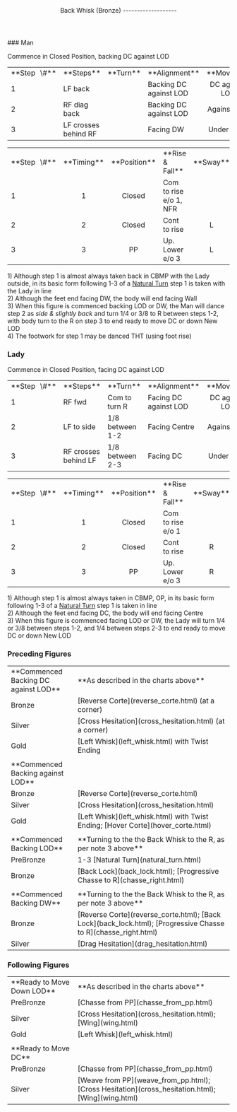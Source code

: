 <header>Back Whisk (Bronze)
-------------------

 </header>### Man

Commence in Closed Position, backing DC against LOD

 <table class="style1"> <tbody><tr> <td style="width:10%">**Step<span style="color:white">\_</span>\#**</td> <td style="width:38%">**Steps**</td> <td style="width:20%">**Turn**</td> <td style="width:16%">**Alignment**</td> <td style="width:16%;text-align:center">**Moving**</td> </tr> <tr> <td>1</td> <td>LF back</td> <td> </td> <td>Backing DC against LOD</td> <td style="text-align:center">DC against LOD</td> </tr> <tr> <td>2</td> <td>RF diag back</td> <td> </td> <td>Backing DC against LOD</td> <td style="text-align:center">Against LOD</td> </tr> <tr> <td>3</td> <td>LF crosses behind RF</td> <td> </td> <td>Facing DW</td> <td style="text-align:center">Under Body</td> </tr> </tbody></table>

 <table class="style1"> <tbody><tr> <td style="width:10%">**Step<span style="color:white">\_</span>\#**</td> <td style="width:10%;text-align:center">**Timing**</td> <td style="width:20%;text-align:center">**Position**</td> <td style="width:40%">**Rise &amp; Fall**</td> <td style="width:10%;text-align:center">**Sway**</td> <td style="width:10%;text-align:right">**Footwork**</td> </tr> <tr> <td>1</td> <td style="text-align:center">1</td> <td style="text-align:center">Closed</td> <td>Com to rise e/o 1, NFR</td> <td style="text-align:center"></td> <td style="text-align:right">TH</td> </tr> <tr> <td>2 </td> <td style="text-align:center">2</td> <td style="text-align:center">Closed</td> <td>Cont to rise</td> <td style="text-align:center">L</td> <td style="text-align:right">T</td> </tr> <tr> <td>3</td> <td style="text-align:center">3</td> <td style="text-align:center">PP</td> <td>Up. Lower e/o 3</td> <td style="text-align:center">L</td> <td style="text-align:right">TH</td> </tr> </tbody></table>

1\) Although step 1 is almost always taken back in CBMP with the Lady outside, in its basic form following 1-3 of a [Natural Turn](natural_turn.html) step 1 is taken with the Lady in line  
 2) Although the feet end facing DW, the body will end facing Wall  
 3) When this figure is commenced backing LOD or DW, the Man will dance step 2 as *side &amp; slightly back* and turn 1/4 or 3/8 to R between steps 1-2, with body turn to the R on step 3 to end ready to move DC or down New LOD  
 4) The footwork for step 1 may be danced THT (using foot rise)

### Lady

Commence in Closed Position, facing DC against LOD

 <table class="style1"> <tbody><tr> <td style="width:10%">**Step<span style="color:white">\_</span>\#**</td> <td style="width:38%">**Steps**</td> <td style="width:20%">**Turn**</td> <td style="width:16%">**Alignment**</td> <td style="width:16%;text-align:center">**Moving**</td> </tr> <tr> <td>1</td> <td>RF fwd</td> <td>Com to turn R</td> <td>Facing DC against LOD</td> <td style="text-align:center">DC against LOD</td> </tr> <tr> <td>2</td> <td>LF to side</td> <td>1/8 between 1-2</td> <td>Facing Centre</td> <td style="text-align:center">Against LOD</td> </tr> <tr> <td>3</td> <td>RF crosses behind LF</td> <td>1/8 between 2-3</td> <td>Facing DC</td> <td style="text-align:center">Under Body</td> </tr> </tbody></table>

 <table class="style1"> <tbody><tr> <td style="width:10%">**Step<span style="color:white">\_</span>\#**</td> <td style="width:10%;text-align:center">**Timing**</td> <td style="width:20%;text-align:center">**Position**</td> <td style="width:40%">**Rise &amp; Fall**</td> <td style="width:10%;text-align:center">**Sway**</td> <td style="width:10%;text-align:right">**Footwork**</td> </tr> <tr> <td>1</td> <td style="text-align:center">1</td> <td style="text-align:center">Closed</td> <td>Com to rise e/o 1</td> <td style="text-align:center"></td> <td style="text-align:right">HT</td> </tr> <tr> <td>2</td> <td style="text-align:center">2</td> <td style="text-align:center">Closed</td> <td>Cont to rise</td> <td style="text-align:center">R</td> <td style="text-align:right">T</td> </tr> <tr> <td>3</td> <td style="text-align:center">3</td> <td style="text-align:center">PP</td> <td>Up. Lower e/o 3</td> <td style="text-align:center">R</td> <td style="text-align:right">TH</td> </tr> </tbody></table>

1\) Although step 1 is almost always taken in CBMP, OP, in its basic form following 1-3 of a [Natural Turn](natural_turn.html) step 1 is taken in line  
 2) Although the feet end facing DC, the body will end facing Centre  
 3) When this figure is commenced facing LOD or DW, the Lady will turn 1/4 or 3/8 between steps 1-2, and 1/4 between steps 2-3 to end ready to move DC or down New LOD

### Preceding Figures

 <table> <tbody><tr> <td style="width:30%">**Commenced Backing DC against LOD**</td> <td>**As described in the charts above**</td> </tr> <tr> <td>Bronze</td> <td> [Reverse Corte](reverse_corte.html) (at a corner) </td> </tr> <tr> <td>Silver</td> <td> [Cross Hesitation](cross_hesitation.html) (at a corner) </td> </tr> <tr> <td>Gold</td> <td> [Left Whisk](left_whisk.html) with Twist Ending </td> </tr> <tr> <td> </td> <td> </td> </tr> <tr> <td style="width:30%">**Commenced Backing against LOD**</td> <td> </td> </tr> <tr> <td>Bronze</td> <td> [Reverse Corte](reverse_corte.html) </td> </tr> <tr> <td>Silver</td> <td> [Cross Hesitation](cross_hesitation.html) </td> </tr> <tr> <td>Gold</td> <td> [Left Whisk](left_whisk.html) with Twist Ending; [Hover Corte](hover_corte.html) </td> </tr> <tr> <td> </td> <td> </td> </tr> <tr> <td>**Commenced Backing LOD**</td> <td>**Turning to the the Back Whisk to the R, as per note 3 above**</td> </tr> <tr> <td style="width:30%">PreBronze</td> <td> 1-3 [Natural Turn](natural_turn.html) </td> </tr> <tr> <td>Bronze</td> <td> [Back Lock](back_lock.html); [Progressive Chasse to R](chasse_right.html) </td> </tr> <tr> <td> </td> <td> </td> </tr> <tr> <td>**Commenced Backing DW**</td> <td>**Turning to the the Back Whisk to the R, as per note 3 above**</td> </tr> <tr> <td style="width:30%">Bronze</td> <td> [Reverse Corte](reverse_corte.html); [Back Lock](back_lock.html); [Progressive Chasse to R](chasse_right.html) </td> </tr> <tr> <td style="width:30%">Silver</td> <td> [Drag Hesitation](drag_hesitation.html) </td> </tr> </tbody></table>

### Following Figures

 <table> <tbody><tr> <td>**Ready to Move Down LOD**</td> <td>**As described in the charts above**</td> </tr> <tr> <td style="width:30%">PreBronze</td> <td> [Chasse from PP](chasse_from_pp.html) </td> </tr> <tr> <td>Silver</td> <td> [Cross Hesitation](cross_hesitation.html); [Wing](wing.html) </td> </tr> <tr> <td>Gold</td> <td> [Left Whisk](left_whisk.html) </td> </tr> <tr> <td> </td> <td> </td> </tr> <tr> <td>**Ready to Move DC**</td> <td> </td> </tr> <tr> <td style="width:30%">PreBronze</td> <td> [Chasse from PP](chasse_from_pp.html) </td> </tr> <tr> <td>Silver</td> <td> [Weave from PP](weave_from_pp.html); [Cross Hesitation](cross_hesitation.html); [Wing](wing.html) </td> </tr> </tbody></table>